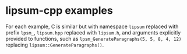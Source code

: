 # lipsum-cpp examples

For each example, C is similar but with namespace `lipsum` replaced with prefix `lpsm_`, `lipsum.hpp` replaced with `lipsum.h`, and arguments explicitly provided to functions, such as `lpsm_GenerateParagraphs(5, 5, 8, 4, 12)` replacing `lipsum::GenerateParagraphs()`.

